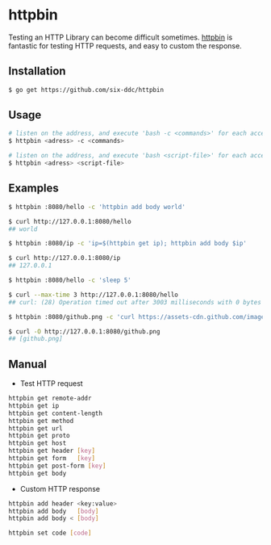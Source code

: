 # httpbin

Testing an HTTP Library can become difficult sometimes.
[httpbin](https://github.com/six-ddc/httpbin) is fantastic for testing HTTP requests, and easy to custom the response.

## Installation

```bash
$ go get https://github.com/six-ddc/httpbin
```

## Usage

```bash
# listen on the address, and execute 'bash -c <commands>' for each accepted HTTP request
$ httpbin <adress> -c <commands>

# listen on the address, and execute 'bash <script-file>' for each accepted HTTP request
$ httpbin <adress> <script-file>
```

## Examples

```bash
$ httpbin :8080/hello -c 'httpbin add body world'

$ curl http://127.0.0.1:8080/hello
## world
```

```bash
$ httpbin :8080/ip -c 'ip=$(httpbin get ip); httpbin add body $ip'

$ curl http://127.0.0.1:8080/ip
## 127.0.0.1
```

```bash
$ httpbin :8080/hello -c 'sleep 5'

$ curl --max-time 3 http://127.0.0.1:8080/hello
## curl: (28) Operation timed out after 3003 milliseconds with 0 bytes received
```

```bash
$ httpbin :8080/github.png -c 'curl https://assets-cdn.github.com/images/modules/logos_page/GitHub-Mark.png | httpbin add body'

$ curl -O http://127.0.0.1:8080/github.png
## [github.png]
```

## Manual

* Test HTTP request

```bash
httpbin get remote-addr
httpbin get ip
httpbin get content-length
httpbin get method
httpbin get url
httpbin get proto
httpbin get host
httpbin get header [key]
httpbin get form   [key]
httpbin get post-form [key]
httpbin get body
```

* Custom HTTP response

```bash
httpbin add header <key:value>
httpbin add body   [body]
httpbin add body < [body]

httpbin set code [code]
```

